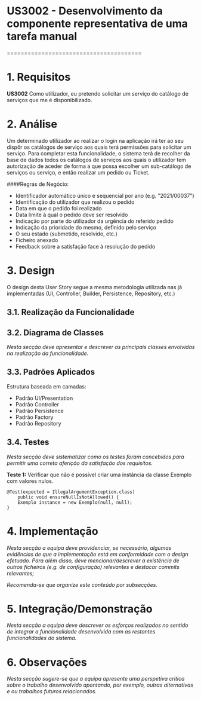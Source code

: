 # US3002 - Desenvolvimento da componente representativa de uma tarefa manual
=======================================


# 1. Requisitos

**US3002**  Como utilizador, eu pretendo solicitar um serviço do catálogo de serviços que me é disponibilizado.

# 2. Análise

Um determinado utilizador ao realizar o login na aplicação irá ter ao seu dispôr os catálogos de serviço aos quais terá permissões para solicitar um serviço.
Para completar esta funcionalidade, o sistema terá de recolher da base de dados todos os catálogos de serviços aos quais o utilizador tem autorização de aceder de forma a que possa escolher um sub-catálogo de serviços ou serviço, e então realizar um pedido ou Ticket.

####Regras de Negócio:
* Identificador automático único e sequencial por ano (e.g. "2021/00037")
* Identificação do utilizador que realizou o pedido
* Data em que o pedido foi realizado
* Data limite à qual o pedido deve ser resolvido
* Indicação por parte do utilizador da urgência do referido pedido
* Indicação da prioridade do mesmo, definido pelo serviço
* O seu estado (submetido, resolvido, etc.)
* Ficheiro anexado
* Feedback sobre a satisfação face à resolução do pedido

# 3. Design

O design desta User Story segue a mesma metodologia utilizada nas já implementadas (UI, Controller, Builder, Persistence, Repository, etc.)

## 3.1. Realização da Funcionalidade


## 3.2. Diagrama de Classes

*Nesta secção deve apresentar e descrever as principais classes envolvidas na realização da funcionalidade.*

## 3.3. Padrões Aplicados

Estrutura baseada em camadas:
* Padrão UI/Presentation
* Padrão Controller
* Padrão Persistence
* Padrão Factory
* Padrão Repository

## 3.4. Testes 
*Nesta secção deve sistematizar como os testes foram concebidos para permitir uma correta aferição da satisfação dos requisitos.*

**Teste 1:** Verificar que não é possível criar uma instância da classe Exemplo com valores nulos.

	@Test(expected = IllegalArgumentException.class)
		public void ensureNullIsNotAllowed() {
		Exemplo instance = new Exemplo(null, null);
	}

# 4. Implementação

*Nesta secção a equipa deve providenciar, se necessário, algumas evidências de que a implementação está em conformidade com o design efetuado. Para além disso, deve mencionar/descrever a existência de outros ficheiros (e.g. de configuração) relevantes e destacar commits relevantes;*

*Recomenda-se que organize este conteúdo por subsecções.*

# 5. Integração/Demonstração

*Nesta secção a equipa deve descrever os esforços realizados no sentido de integrar a funcionalidade desenvolvida com as restantes funcionalidades do sistema.*

# 6. Observações

*Nesta secção sugere-se que a equipa apresente uma perspetiva critica sobre o trabalho desenvolvido apontando, por exemplo, outras alternativas e ou trabalhos futuros relacionados.*




